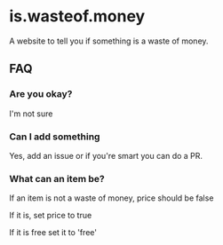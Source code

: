 # is.wasteof.money
A website to tell you if something is a waste of money.

## FAQ

### Are you okay?

I'm not sure

### Can I add something

Yes, add an issue or if you're smart you can do a PR.

### What can an item be?

If an item is not a waste of money, price should be false

If it is, set price to true

If it is free set it to 'free'